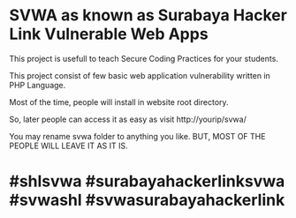 # SVWA as known as Surabaya Hacker Link Vulnerable Web Apps

This project is usefull to teach Secure Coding Practices for your students.

This project consist of few basic web application vulnerability written in PHP Language.

Most of the time, people will install in website root directory.

So, later people can access it as easy as visit http://yourip/svwa/

You may rename svwa folder to anything you like. BUT, MOST OF THE PEOPLE WILL LEAVE IT AS IT IS. 

# #shlsvwa #surabayahackerlinksvwa #svwashl #svwasurabayahackerlink
